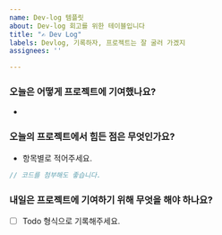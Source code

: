 ```yaml
---
name: Dev-log 템플릿
about: Dev-log 회고를 위한 테이블입니다
title: "✍️ Dev Log"
labels: Devlog, 기록하자, 프로젝트는 잘 굴러 가겠지
assignees: ''

---
```


### 오늘은 어떻게 프로젝트에 기여했나요?

- 

### 오늘의 프로젝트에서 힘든 점은 무엇인가요?

- 항목별로 적어주세요.

```js
// 코드를 첨부해도 좋습니다.
```

### 내일은 프로젝트에 기여하기 위해 무엇을 해야 하나요?

- [ ] Todo 형식으로 기록해주세요.
